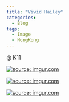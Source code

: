 ```yaml
---
title: "Vivid Hailey"
categories:
  - Blog
tags:
  - Image
  - HongKong
---
```


@ K11

<a href="https://imgur.com/8tjBzaQ"><img src="https://i.imgur.com/8tjBzaQ.jpg" title="source: imgur.com" /></a>

<a href="https://imgur.com/k6aISmH"><img src="https://i.imgur.com/k6aISmH.jpg" title="source: imgur.com" /></a>

<a href="https://imgur.com/C4C7z3s"><img src="https://i.imgur.com/C4C7z3s.jpg" title="source: imgur.com" /></a>

<script src="https://utteranc.es/client.js"
        repo="serendipityinlife/serendipityinlife.github.io"
        issue-term="pathname"
        theme="github-light"
        crossorigin="anonymous"
        async>
</script>

